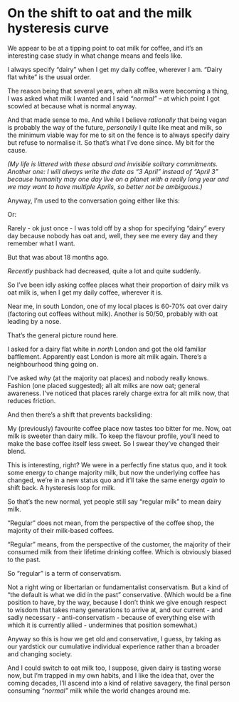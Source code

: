 # On the shift to oat and the milk hysteresis curve

We appear to be at a tipping point to oat milk for coffee, and it’s an
interesting case study in what change means and feels like.

I always specify “dairy” when I get my daily coffee, wherever I am. “Dairy
flat white” is the usual order.

The reason being that several years, when alt milks were becoming a thing, I
was asked what milk I wanted and I said _“normal”_ – at which point I got
scowled at because what is normal anyway.

And that made sense to me. And while I believe _rationally_ that being vegan
is probably the way of the future, _personally_ I quite like meat and milk, so
the minimum viable way for me to sit on the fence is to always specify dairy
but refuse to normalise it. So that’s what I’ve done since. My bit for the
cause.

_(My life is littered with these absurd and invisible solitary commitments.
Another one: I will always write the date as “3 April” instead of “April 3”
because humanity may one day live on a planet with a really long year and we
may want to have multiple Aprils, so better not be ambiguous.)_

Anyway, I’m used to the conversation going either like this:

Or:

Rarely - ok just once - I was told off by a shop for specifying “dairy” every
day because nobody has oat and, well, they see me every day and they remember
what I want.

But that was about 18 months ago.

_Recently_ pushback had decreased, quite a lot and quite suddenly.

So I’ve been idly asking coffee places what their proportion of dairy milk vs
oat milk is, when I get my daily coffee, wherever it is.

Near me, in south London, one of my local places is 60-70% oat over dairy
(factoring out coffees without milk). Another is 50/50, probably with oat
leading by a nose.

That’s the general picture round here.

I asked for a dairy flat white in _north_ London and got the old familiar
bafflement. Apparently east London is more alt milk again. There’s a
neighbourhood thing going on.

I’ve asked _why_ (at the majority oat places) and nobody really knows. Fashion
(one placed suggested); all alt milks are now oat; general awareness. I’ve
noticed that places rarely charge extra for alt milk now, that reduces
friction.

And then there’s a shift that prevents backsliding:

My (previously) favourite coffee place now tastes too bitter for me. Now, oat
milk is sweeter than dairy milk. To keep the flavour profile, you’ll need to
make the base coffee itself less sweet. So I swear they’ve changed their
blend.

This is interesting, right? We were in a perfectly fine status quo, and it
took some energy to change majority milk, but now the underlying coffee has
changed, we’re in a new status quo and it’ll take the same energy _again_ to
shift back. A hysteresis loop for milk.

So that’s the new normal, yet people still say “regular milk” to mean dairy
milk.

“Regular” does not mean, from the perspective of the coffee shop, the majority
of their milk-based coffees.

“Regular” means, from the perspective of the customer, the majority of their
consumed milk from their lifetime drinking coffee. Which is obviously biased
to the past.

So “regular” is a term of conservatism.

Not a right wing or libertarian or fundamentalist conservatism. But a kind of
“the default is what we did in the past” conservative. (Which would be a fine
position to have, by the way, because I don’t think we give enough respect to
wisdom that takes many generations to arrive at, and our current - and sadly
necessary - anti-conservatism - because of everything else with which it is
currently allied - undermines that position somewhat.)

Anyway so this is how we get old and conservative, I guess, by taking as our
yardstick our cumulative individual experience rather than a broader and
changing society.

And I could switch to oat milk too, I suppose, given dairy is tasting worse
now, but I’m trapped in my own habits, and I like the idea that, over the
coming decades, I’ll ascend into a kind of relative savagery, the final person
consuming _“normal”_ milk while the world changes around me.
